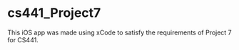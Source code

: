 # cs441_Project7
This iOS app was made using xCode to satisfy the requirements of Project 7 for CS441.
